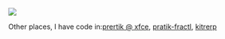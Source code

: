 
<!--
### Hi there 👋
**prertik/prertik** is a ✨ _special_ ✨ repository because its `README.md` (this file) appears on your GitHub profile.

Here are some ideas to get you started:

- 🔭 I’m currently working on ...
- 🌱 I’m currently learning ...
- 👯 I’m looking to collaborate on ...
- 🤔 I’m looking for help with ...
- 💬 Ask me about ...
- 📫 How to reach me: ...
- 😄 Pronouns: ...
- ⚡ Fun fact: ...
-->


![](https://media.giphy.com/media/mCRJDo24UvJMA/source.gif)



Other places, I have code in:[prertik @ xfce](https://gitlab.xfce.org/prertik), [pratik-fractl](https://github.com/pratik-fractl), [kitrerp](https://github.com/kitrerp)
